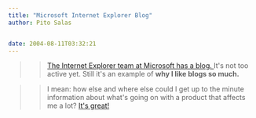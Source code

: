 ```yaml
---
title: "Microsoft Internet Explorer Blog"
author: Pito Salas


date: 2004-08-11T03:32:21
---
```



>>

>> [The Internet Explorer team at Microsoft has a blog.
](<http://blogs.msdn.com/ie/archive/2004/08/10/212008.aspx>)It's not too
active yet. Still it's an example of **why I like blogs so much.**

>>

>> I mean: how else and where else could I get up to the minute information
about what's going on with a product that affects me a lot? [It's
great!](<http://blogs.msdn.com/ie/archive/2004/08/10/212008.aspx>)



